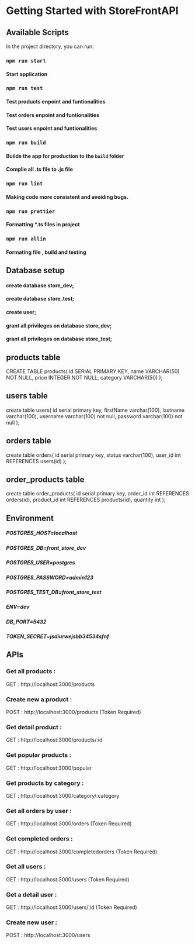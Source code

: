 # Getting Started with StoreFrontAPI

## Available Scripts

In the project directory, you can run:

### `npm run start`

#### Start application

### `npm run test`

#### Test products enpoint and funtionalities

#### Test orders enpoint and funtionalities

#### Test users enpoint and funtionalities

### `npm run build`

#### Builds the app for production to the `build` folder

#### Complie all .ts file to .js file

### `npm run lint`

#### Making code more consistent and avoiding bugs.

### `npm run prettier`

#### Formatting \*.ts files in project

### `npm run allin`

#### Formating file , build and testing

## Database setup

#### create database store_dev;

#### create database store_test;

#### create user;

#### grant all privileges on database store_dev;

#### grant all privileges on database store_test;

## products table

CREATE TABLE products(
id SERIAL PRIMARY KEY,
name VARCHAR(50) NOT NULL,
price INTEGER NOT NULL,
category VARCHAR(50)
);

## users table

create table users(
id serial primary key,
firstName varchar(100),
lastname varchar(100),
username varchar(100) not null,
password varchar(100) not null
);

## orders table

create table orders(
id serial primary key,
status varchar(100),
user_id int REFERENCES users(id)
);

## order_products table

create table order_products(
id serial primary key,
order_id int REFERENCES orders(id),
product_id int REFERENCES products(id),
quantity int
);

## Environment

##### POSTGRES_HOST=localhost

##### POSTGRES_DB=front_store_dev

##### POSTGRES_USER=postgres

##### POSTGRES_PASSWORD=admin123

##### POSTGRES_TEST_DB=front_store_test

##### ENV=dev

##### DB_PORT=5432

##### TOKEN_SECRET=jsdiurwejsbb34534sfnf

## APIs

### Get all products :

GET : http://localhost:3000/products

### Create new a product :

POST : http://localhost:3000/products
(Token Required)

### Get detail product :

GET : http://localhost:3000/products/:id

### Get popular products :

GET : http://localhost:3000/popular

### Get products by category :

GET : http://localhost:3000/category/:category

### Get all orders by user :

GET : http://localhost:3000/orders
(Token Required)

### Get completed orders :

GET : http://localhost:3000/completedorders
(Token Required)

### Get all users :

GET : http://localhost:3000/users
(Token Required)

### Get a detail user :

GET : http://localhost:3000/users/:id
(Token Required)

### Create new user :

POST : http://localhost:3000/users
